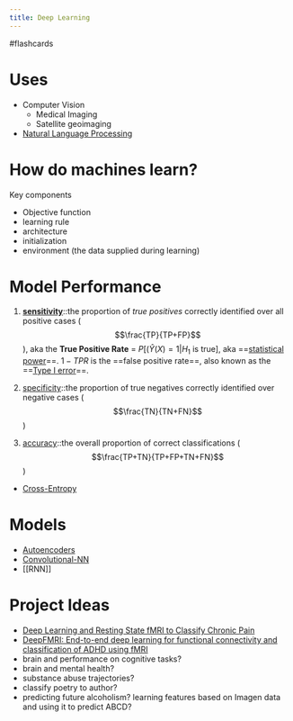 ```yaml
---
title: Deep Learning
---
```


#flashcards 

# Uses

- Computer Vision
	- Medical Imaging
	- Satellite geoimaging
- [Natural Language Processing](notes/statistics/Natural-Language-Processing.md)


# How do machines learn?

Key components
- Objective function
- learning rule
- architecture
- initialization
- environment (the data supplied during learning)

# Model Performance
1) **[sensitivity](notes/statistics/sensitivity.md)**::the proportion of *true positives* correctly identified over all  positive cases ($$\frac{TP}{TP+FP}$$), aka the **True Positive Rate** = $P[(\hat{Y}(X)=1|H_1\text{ is true}]$, aka ==[statistical power](notes/statistics/statistical-power.md)==. $1-TPR$ is the ==false positive rate==, also known as the ==[Type I error](notes/statistics/Type-I-error.md)==.
<!--SR:2021-08-12,16,250-->

<!--SR:!2021-07-18,3,250!2021-07-20,4,250!2021-07-19,3,250!2021-07-18,2,250-->

2) [specificity](notes/statistics/specificity.md)::the proportion of true negatives correctly identified over negative cases ($$\frac{TN}{TN+FN}$$)
<!--SR:2021-08-20,22,230-->

3) [accuracy](notes/statistics/accuracy.md)::the overall proportion of correct classifications ($$\frac{TP+TN}{TP+FP+TN+FN}$$)
<!--SR:2021-07-27,8,250-->

<!--SR:!2021-07-23,10,250-->

- [Cross-Entropy](Cross-Entropy.md)

# Models

- [Autoencoders](notes/statistics/Autoencoders.md)
- [Convolutional-NN](notes/statistics/Convolutional-NN.md)
- [[RNN]]
# Project Ideas
- [Deep Learning and Resting State fMRI to Classify Chronic Pain](https://www.frontiersin.org/articles/10.3389/fnins.2019.01313/full)
- [DeepFMRI: End-to-end deep learning for functional connectivity and classification of ADHD using fMRI](https://www.sciencedirect.com/science/article/abs/pii/S0165027019303632)
- brain and performance on cognitive tasks?
- brain and mental health?
- substance abuse trajectories?
- classify poetry to author?
- predicting future alcoholism? learning features based on Imagen data and using it to predict ABCD? 